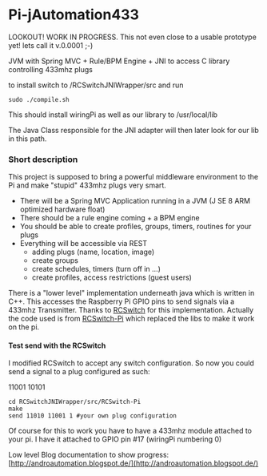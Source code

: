 Pi-jAutomation433
=================

LOOKOUT! WORK IN PROGRESS. This not even close to a usable prototype yet! lets call it v.0.0001 ;-)

JVM with Spring MVC + Rule/BPM Engine + JNI to access C library controlling 433mhz plugs


to install switch to /RCSwitchJNIWrapper/src and run 
```
sudo ./compile.sh
```
This should install wiringPi as well as our library to /usr/local/lib

The Java Class responsible for the JNI adapter will then later look for our lib in this path.

### Short description
This project is supposed to bring a powerful middleware environment to the Pi and make "stupid" 433mhz plugs very smart.

* There will be a Spring MVC Application running in a JVM (J SE 8 ARM optimized hardware float)
* There should be a rule engine coming + a BPM engine
* You should be able to create profiles, groups, timers, routines for your plugs
* Everything will be accessible via REST
	* adding plugs (name, location, image)
	* create groups
	* create schedules, timers (turn off in …)
	* create profiles, access restrictions (guest users)


There is a "lower level" implementation underneath java which is written in C++. This accesses the Raspberry Pi GPIO pins to send signals via a 433mhz Transmitter. 
Thanks to [RCSwitch](https://code.google.com/p/rc-switch/) for this implementation. Actually the code used is from [RCSwitch-Pi](https://github.com/r10r/rcswitch-pi) which replaced the libs to make it work on the pi. 

#### Test send with the RCSwitch

I modified RCSwitch to accept any switch configuration. So now you could send a signal to a 
plug configured as such:

11001 10101

```
cd RCSwitchJNIWrapper/src/RCSwitch-Pi 
make
send 11010 11001 1 #your own plug configuration
```
Of course for this to work you have to have a 433mhz module attached to your pi. I have it attached to GPIO pin #17 (wiringPi numbering 0)




Low level Blog documentation to show progress:
[http://androautomation.blogspot.de/](http://androautomation.blogspot.de/)
